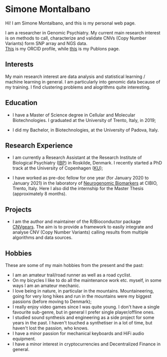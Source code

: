 # Simone Montalbano

Hi! I am Simone Montalbano, and this is my personal web page.

I am a researcher in Genomic Psychiatry. My current main research
interest is on methods to call, characterize and validate CNVs
(Copy Number Variants) form SNP array and NGS data.   
[This](https://orcid.org/0000-0002-9846-0560) is my ORCID profile, while
[this](https://publons.com/researcher/4849797/simone-montalbano/) 
is my Publons page.

## Interests

My main research interest are data analysis and statistical learning /
 machine learning in general. I am particularly into genomic data
because of my training. I find clustering problems and alogrithms 
quite interesting. 


## Education

- I have a Master of Science degree in Cellular and Molecular Biotechnologies.
  I graduated at the University of Trento, Italy, in 2019;

- I did my Bachelor, in Biotechnologies, at the University of Padova, Italy.


## Research Experience

- I am currently a Research Assistant at the Research Institute of Biological
  Psychiatry ([IBP](https://biopsyk.dk/)) in Roskilde, Denmark. I recently started
  a PhD track at the University of Copenhagen ([KU](https://www.ku.dk/english/));

- I have worked as pre-doc fellow for one year (for January 2020 to January 2021)
  in the laboratory of
  [Neurogenomic Biomarkers](https://www.cibio.unitn.it/302/laboratory-of-neurogenomic-biomarkers)
  at CIBIO, Trento, Italy. Here I also did the internship for the Master Thesis 
  (approximately 8 months).


## Projects

- I am the author and maintainer of the R/Bioconductor package
  [CNVgears](https://master.bioconductor.org/packages/CNVgears/). The aim is to
  provide a framework to easily integrate and analyse CNV (Copy Number Variants)
  calling results from multiple algorithms and data sources.


## Hobbies

These are some of my main hobbies from the present and the past:

- I am an amateur trail/road runner as well as a road cyclist.
- On my bicycles I like to do all the maintenance work etc. myself,
  in some ways I am an amateur mechanic.
- I love being in nature, in particular in the mountains. Mountaineering,
  going for very long hikes and run in the mountains were my biggest passions
  (before moving to Denmark);
- I really enjoy video games since I was quite young. I don't have a single
  favourite sub-genre, but in general I prefer single player/offline ones.
- I studied sound synthesis and engineering as a side project for
  some years in the past. I haven't touched a synthetiser in a lot of time,
  but haven't lost the passion, who knows.
- I have a minor passion for mechanical keyboards and HiFi audio equipment.
- I have a minor interest in cryptocurrencies and Decentralized Finance in general.
